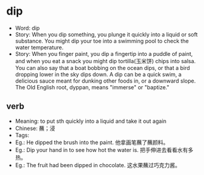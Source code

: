 # dip

- Word: dip
- Story: When you dip something, you plunge it quickly into a liquid or soft substance. You might dip your toe into a swimming pool to check the water temperature.
- Story: When you finger paint, you dip a fingertip into a puddle of paint, and when you eat a snack you might dip tortilla(玉米饼) chips into salsa. You can also say that a boat bobbing on the ocean dips, or that a bird dropping lower in the sky dips down. A dip can be a quick swim, a delicious sauce meant for dunking other foods in, or a downward slope. The Old English root, dyppan, means "immerse" or "baptize."

## verb

- Meaning: to put sth quickly into a liquid and take it out again
- Chinese: 蘸；浸
- Tags: 
- Eg.: He dipped the brush into the paint. 他拿画笔蘸了蘸颜料。
- Eg.: Dip your hand in to see how hot the water is. 把手伸进去看看水有多热。
- Eg.: The fruit had been dipped in chocolate. 这水果蘸过巧克力酱。

